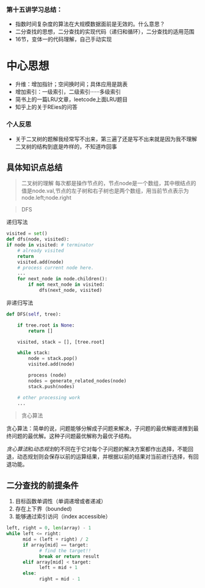 ### 第十五讲学习总结：
- 指数时间复杂度的算法在大规模数据面前是无效的。什么意思？
- 二分查找的思想，二分查找的实现代码（递归和循环），二分查找的适用范围
- 16节，变体一的代码理解，自己手动实现


# 中心思想
- 升维：增加指针；空间换时间；具体应用是跳表
- 增加索引：一级索引，二级索引······多级索引
- 简书上的一篇LRU文章，leetcode上面LRU题目
- 知乎上的关于REies的问答

### 个人反思
- 关于二叉树的题解我经常写不出来，第三遍了还是写不出来就是因为我不理解二叉树的结构到底是咋样的，不知道咋回事

## 具体知识点总结
> 二叉树的理解
> 每次都是操作节点的，节点node是一个数组，其中根结点的值是node.val,节点的左子树和右子树也是两个数组，用当前节点表示为node.left;node.right


> DFS 

递归写法
```python
visited = set() 
def dfs(node, visited):
if node in visited: # terminator
	# already visited 
	return 
	visited.add(node) 
	# process current node here. 
	...
	for next_node in node.children(): 
		if not next_node in visited: 
			dfs(next_node, visited)
```

非递归写法

```python
def DFS(self, tree): 

	if tree.root is None: 
		return [] 

	visited, stack = [], [tree.root]

	while stack: 
		node = stack.pop() 
		visited.add(node)

		process (node) 
		nodes = generate_related_nodes(node) 
		stack.push(nodes) 

	# other processing work 
	...
```
>贪心算法

贪心算法：简单的说，问题能够分解成子问题来解决，子问题的最优解能递推到最终问题的最优解。这种子问题最优解称为最优子结构。

*贪心算法*和*动态规划*的不同在于它对每个子问题的解决方案都作出选择，不能回退，动态规划则会保存以前的运算结果，并根据以前的结果对当前进行选择，有回退功能。
## 二分查找的前提条件
1. 目标函数单调性（单调递增或者递减）
2. 存在上下界（bounded)
3. 能够通过索引访问（index accessible）
```python
left, right = 0, len(array) - 1 
while left <= right: 
	  mid = (left + right) / 2 
	  if array[mid] == target: 
		    # find the target!! 
		    break or return result 
	  elif array[mid] < target: 
		    left = mid + 1 
	  else: 
		    right = mid - 1
```